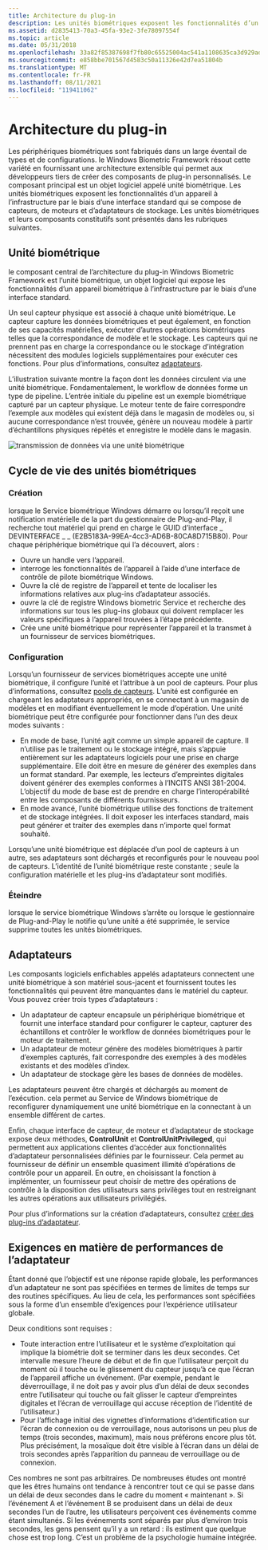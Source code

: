 ```yaml
---
title: Architecture du plug-in
description: Les unités biométriques exposent les fonctionnalités d’un appareil à l’infrastructure par le biais d’une interface standard qui se compose de capteurs, de moteurs et d’adaptateurs de stockage.
ms.assetid: d2835413-70a3-45fa-93e2-3fe78097554f
ms.topic: article
ms.date: 05/31/2018
ms.openlocfilehash: 33a82f85387698f7fb80c65525004ac541a1108635ca3d929adda7b0cbb932cc
ms.sourcegitcommit: e858bbe701567d4583c50a11326e42d7ea51804b
ms.translationtype: MT
ms.contentlocale: fr-FR
ms.lasthandoff: 08/11/2021
ms.locfileid: "119411062"
---
```

# <a name="plug-in-architecture"></a>Architecture du plug-in

Les périphériques biométriques sont fabriqués dans un large éventail de types et de configurations. le Windows Biometric Framework résout cette variété en fournissant une architecture extensible qui permet aux développeurs tiers de créer des composants de plug-in personnalisés. Le composant principal est un objet logiciel appelé unité biométrique. Les unités biométriques exposent les fonctionnalités d’un appareil à l’infrastructure par le biais d’une interface standard qui se compose de capteurs, de moteurs et d’adaptateurs de stockage. Les unités biométriques et leurs composants constitutifs sont présentés dans les rubriques suivantes.

## <a name="biometric-unit"></a>Unité biométrique

le composant central de l’architecture du plug-in Windows Biometric Framework est l’unité biométrique, un objet logiciel qui expose les fonctionnalités d’un appareil biométrique à l’infrastructure par le biais d’une interface standard.

Un seul capteur physique est associé à chaque unité biométrique. Le capteur capture les données biométriques et peut également, en fonction de ses capacités matérielles, exécuter d’autres opérations biométriques telles que la correspondance de modèle et le stockage. Les capteurs qui ne prennent pas en charge la correspondance ou le stockage d’intégration nécessitent des modules logiciels supplémentaires pour exécuter ces fonctions. Pour plus d’informations, consultez [adaptateurs](/previous-versions//dd401508(v=vs.85)).

L’illustration suivante montre la façon dont les données circulent via une unité biométrique. Fondamentalement, le workflow de données forme un type de pipeline. L’entrée initiale du pipeline est un exemple biométrique capturé par un capteur physique. Le moteur tente de faire correspondre l’exemple aux modèles qui existent déjà dans le magasin de modèles ou, si aucune correspondance n’est trouvée, génère un nouveau modèle à partir d’échantillons physiques répétés et enregistre le modèle dans le magasin.

![transmission de données via une unité biométrique](images/biometricunit-dataflow.png)

## <a name="biometric-unit-life-cycle"></a>Cycle de vie des unités biométriques

### <a name="creation"></a>Création

lorsque le Service biométrique Windows démarre ou lorsqu’il reçoit une notification matérielle de la part du gestionnaire de Plug-and-Play, il recherche tout matériel qui prend en charge le GUID d’interface \_ DEVINTERFACE \_ \_ (E2B5183A-99EA-4cc3-AD6B-80CA8D715B80). Pour chaque périphérique biométrique qui l’a découvert, alors :

-   Ouvre un handle vers l’appareil.
-   interroge les fonctionnalités de l’appareil à l’aide d’une interface de contrôle de pilote biométrique Windows.
-   Ouvre la clé de registre de l’appareil et tente de localiser les informations relatives aux plug-ins d’adaptateur associés.
-   ouvre la clé de registre Windows biometric Service et recherche des informations sur tous les plug-ins globaux qui doivent remplacer les valeurs spécifiques à l’appareil trouvées à l’étape précédente.
-   Crée une unité biométrique pour représenter l’appareil et la transmet à un fournisseur de services biométriques.

### <a name="configuration"></a>Configuration

Lorsqu’un fournisseur de services biométriques accepte une unité biométrique, il configure l’unité et l’attribue à un pool de capteurs. Pour plus d’informations, consultez [pools de capteurs](sensor-pools.md). L’unité est configurée en chargeant les adaptateurs appropriés, en se connectant à un magasin de modèles et en modifiant éventuellement le mode d’opération. Une unité biométrique peut être configurée pour fonctionner dans l’un des deux modes suivants :

-   En mode de base, l’unité agit comme un simple appareil de capture. Il n’utilise pas le traitement ou le stockage intégré, mais s’appuie entièrement sur les adaptateurs logiciels pour une prise en charge supplémentaire. Elle doit être en mesure de générer des exemples dans un format standard. Par exemple, les lecteurs d’empreintes digitales doivent générer des exemples conformes à l’INCITS ANSI 381-2004. L’objectif du mode de base est de prendre en charge l’interopérabilité entre les composants de différents fournisseurs.
-   En mode avancé, l’unité biométrique utilise des fonctions de traitement et de stockage intégrées. Il doit exposer les interfaces standard, mais peut générer et traiter des exemples dans n’importe quel format souhaité.

Lorsqu’une unité biométrique est déplacée d’un pool de capteurs à un autre, ses adaptateurs sont déchargés et reconfigurés pour le nouveau pool de capteurs. L’identité de l’unité biométrique reste constante ; seule la configuration matérielle et les plug-ins d’adaptateur sont modifiés.

### <a name="shut-down"></a>Éteindre

lorsque le service biométrique Windows s’arrête ou lorsque le gestionnaire de Plug-and-Play le notifie qu’une unité a été supprimée, le service supprime toutes les unités biométriques.

## <a name="adapters"></a>Adaptateurs

Les composants logiciels enfichables appelés adaptateurs connectent une unité biométrique à son matériel sous-jacent et fournissent toutes les fonctionnalités qui peuvent être manquantes dans le matériel du capteur. Vous pouvez créer trois types d’adaptateurs :

-   Un adaptateur de capteur encapsule un périphérique biométrique et fournit une interface standard pour configurer le capteur, capturer des échantillons et contrôler le workflow de données biométriques pour le moteur de traitement.
-   Un adaptateur de moteur génère des modèles biométriques à partir d’exemples capturés, fait correspondre des exemples à des modèles existants et des modèles d’index.
-   Un adaptateur de stockage gère les bases de données de modèles.

Les adaptateurs peuvent être chargés et déchargés au moment de l’exécution. cela permet au Service de Windows biométrique de reconfigurer dynamiquement une unité biométrique en la connectant à un ensemble différent de cartes.

Enfin, chaque interface de capteur, de moteur et d’adaptateur de stockage expose deux méthodes, **ControlUnit** et **ControlUnitPrivileged**, qui permettent aux applications clientes d’accéder aux fonctionnalités d’adaptateur personnalisées définies par le fournisseur. Cela permet au fournisseur de définir un ensemble quasiment illimité d’opérations de contrôle pour un appareil. En outre, en choisissant la fonction à implémenter, un fournisseur peut choisir de mettre des opérations de contrôle à la disposition des utilisateurs sans privilèges tout en restreignant les autres opérations aux utilisateurs privilégiés.

Pour plus d’informations sur la création d’adaptateurs, consultez [créer des plug-ins d’adaptateur](creating-adapter-plug-ins.md).

## <a name="adapter-performance-requirements"></a>Exigences en matière de performances de l’adaptateur

Étant donné que l’objectif est une réponse rapide globale, les performances d’un adaptateur ne sont pas spécifiées en termes de limites de temps sur des routines spécifiques. Au lieu de cela, les performances sont spécifiées sous la forme d’un ensemble d’exigences pour l’expérience utilisateur globale.

Deux conditions sont requises :

-   Toute interaction entre l’utilisateur et le système d’exploitation qui implique la biométrie doit se terminer dans les deux secondes. Cet intervalle mesure l’heure de début et de fin que l’utilisateur perçoit du moment où il touche ou le glissement du capteur jusqu’à ce que l’écran de l’appareil affiche un événement. (Par exemple, pendant le déverrouillage, il ne doit pas y avoir plus d’un délai de deux secondes entre l’utilisateur qui touche ou fait glisser le capteur d’empreintes digitales et l’écran de verrouillage qui accuse réception de l’identité de l’utilisateur.)
-   Pour l’affichage initial des vignettes d’informations d’identification sur l’écran de connexion ou de verrouillage, nous autorisons un peu plus de temps (trois secondes, maximum), mais nous préférons encore plus tôt. Plus précisément, la mosaïque doit être visible à l’écran dans un délai de trois secondes après l’apparition du panneau de verrouillage ou de connexion.

Ces nombres ne sont pas arbitraires. De nombreuses études ont montré que les êtres humains ont tendance à rencontrer tout ce qui se passe dans un délai de deux secondes dans le cadre du moment « maintenant ». Si l’événement A et l’événement B se produisent dans un délai de deux secondes l’un de l’autre, les utilisateurs perçoivent ces événements comme étant simultanés. Si les événements sont séparés par plus d’environ trois secondes, les gens pensent qu’il y a un retard : ils estiment que quelque chose est trop long. C’est un problème de la psychologie humaine intégrée.

 

 